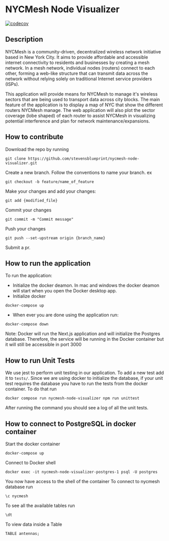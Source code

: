 # NYCMesh Node Visualizer
[![codecov](https://codecov.io/gh/stevensblueprint/nycmesh-node-visualizer/graph/badge.svg?token=91LC3ME00H)](https://codecov.io/gh/stevensblueprint/nycmesh-node-visualizer)
## Description

NYCMesh is a community-driven, decentralized wireless network initiative based in New York City. It aims to provide affordable and accessible internet connectivity to residents and businesses by creating a mesh network. In a mesh network, individual nodes (routers) connect to each other, forming a web-like structure that can transmit data across the network without relying solely on traditional Internet service providers (ISPs).

This application will provide means for NYCMesh to manage it's wireless sectors that are being used to transport data across city blocks. The main feature of the application is to display a map of NYC that show the different routers NYCMesh manage. The web application will also plot the sector coverage (lobe shaped) of each router to assist NYCMesh in visualizing potential interference and plan for network maintenance/expansions.

## How to contribute
Download the repo by running
```
git clone https://github.com/stevensblueprint/nycmesh-node-visualizer.git
```
Create a new branch. Follow the conventions to name your branch. ex
```
git checkout -b feature/name_of_feature
```
Make your changes and add your changes:
```
git add {modified_file}
```
Commit your changes 
```
git commit -m "Commit message"
```
Push your changes
```
git push --set-upstream origin {branch_name}
```
Submit a pr.


## How to run the application
To run the application:
- Initialize the docker deamon. In mac and windows the docker deamon will start when you open the Docker desktop app.
- Initialize docker
```
docker-compose up
```
- When ever you are done using the application run:
```
docker-compose down
```
Note: Docker will run the Next.js application and will initialize the Postgres database. Therefore, the service will be running
in the Docker container but it will still be accessible in port 3000

## How to run Unit Tests
We use jest to perform unit testing in our application. To add a new test add it to ```tests/```.
Since we are using docker to initialize the database, if your unit test requires the database you have to run
the tests from the docker container.
To do that run
```
docker compose run nycmesh-node-visualizer npm run unittest
```
After running the command you should see a log of all the unit tests.

## How to connect to PostgreSQL in docker container
Start the docker container
```
docker-compose up
```
Connect to Docker shell
```
docker exec -it nycmesh-node-visualizer-postgres-1 psql -U postgres
```
You now have access to the shell of the container
To connect to nycmesh database run
```
\c nycmesh
```
To see all the available tables run
```
\dt
```
To view data inside a Table
```
TABLE antennas;
```